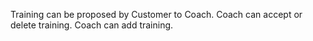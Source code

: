 Training can be proposed by Customer to Coach.
Coach can accept or delete training.
Coach can add training.
